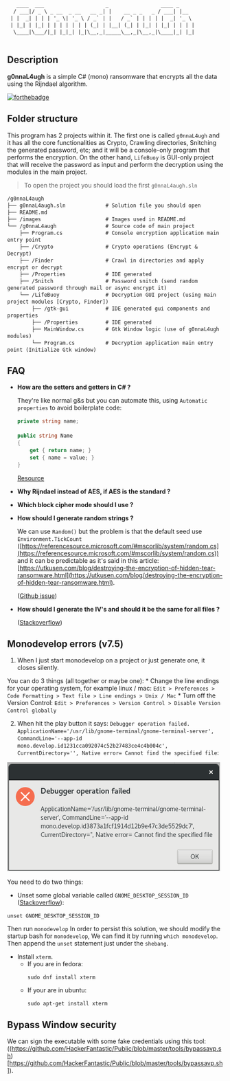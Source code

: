 
```
   ____  ___                    _                 ____ _     
  / ___|/ _ \ _ __  _ __   __ _| |    __ _ _   _ / ___| |__  
 | |  _| | | | '_ \| '_ \ / _` | |   / _` | | | | |  _| '_ \ 
 | |_| | |_| | | | | | | | (_| | |__| (_| | |_| | |_| | | | |
  \____|\___/|_| |_|_| |_|\__,_|_____\__,_|\__,_|\____|_| |_|
                                                             
```
## Description
**g0nnaL4ugh** is a simple C# (mono) ransomware that encrypts all the data using the Rijndael algorithm.

[![forthebadge](https://forthebadge.com/images/badges/oooo-kill-em.svg)](https://forthebadge.com)

## Folder structure

This program has 2 projects within it. The first one is called `g0nnaL4ugh` 
and it has all the core functionalities as Crypto, Crawling directories,
Snitching the generated password, etc; and it will be a console-only program 
that performs the encryption. On the other hand, `LifeBuoy` is GUI-only project
that will receive the password as input and perform the decryption using the
modules in the main project.

> To open the project you should load the first `g0nnaL4augh.sln`

    /g0nnaL4augh
    ├── g0nnaL4augh.sln             # Solution file you should open
    ├── README.md
    ├── /images                     # Images used in README.md
    └── /g0nnaL4augh                # Source code of main project
        ├── Program.cs              # Console encryption application main entry point
        ├── /Crypto                 # Crypto operations (Encrypt & Decrypt)
        ├── /Finder                 # Crawl in directories and apply encrypt or decrypt
        ├── /Properties             # IDE generated
        ├── /Snitch                 # Password snitch (send random generated password through mail or async encrypt it)
        └── /LifeBuoy               # Decryption GUI project (using main project modules [Crypto, Finder])
            ├── /gtk-gui            # IDE generated gui components and properties
            ├── /Properties         # IDE generated
            ├── MainWindow.cs       # Gtk Window logic (use of g0nnaL4ugh modules)
            └── Program.cs          # Decryption application main entry point (Initialize Gtk window)


## FAQ

* **How are the setters and getters in C# ?**

	They're like normal g&s but you can automate this, using `Automatic properties` to avoid boilerplate code:

	```c#
	private string name;

	public string Name
	{
	    get { return name; }
	    set { name = value; }
	}
	```
	[Resource](http://csharp.net-tutorials.com/csharp-3.0/automatic-properties/)


* **Why Rijndael instead of AES, if AES is the standard ?**

* **Which block cipher mode should I use ?**

* **How should I generate random strings ?**

    We can use `Random()` but the problem is that the default seed use `Environment.TickCount` ([https://referencesource.microsoft.com/#mscorlib/system/random.cs](https://referencesource.microsoft.com/#mscorlib/system/random.cs)) and it can be predictable as it's said in this article: [https://utkusen.com/blog/destroying-the-encryption-of-hidden-tear-ransomware.html](https://utkusen.com/blog/destroying-the-encryption-of-hidden-tear-ransomware.html).

    ([Github issue](https://github.com/BlackMathIT/Ransomware/issues/2))

* **How should I generate the IV's and should it be the same for all files ?**

    ([Stackoverflow](https://stackoverflow.com/a/2790721))

## Monodevelop errors (v7.5)

1. When I just start monodevelop on a project or just generate one, it closes silently.

You can do 3 things (all together or maybe one):
	* Change the line endings for your operating system, for example linux / mac: `Edit > Preferences > Code Formatting > Text file > Line endings > Unix / Mac`
	* Turn off the Version Control: `Edit > Preferences > Version Control > Disable Version Control globally`

2. When hit the play button it says: `Debugger operation failed. ApplicationName='/usr/lib/gnome-terminal/gnome-terminal-server', CommandLine='--app-id mono.develop.id1231cca092074c52b27483ce4c4b004c', CurrentDirectory='', Native error= Cannot find the specified file`:

![Cannot Run](images/cannot_run.png?raw=true)

You need to do two things:

* Unset some global variable called `GNOME_DESKTOP_SESSION_ID` ([Stackoverflow](https://stackoverflow.com/a/23233374)):
```
unset GNOME_DESKTOP_SESSION_ID
```
Then run `monodevelop`
In order to persist this solution, we should modify the startup bash for `monodevelop`, We can find it by running `which monodevelop`.
Then append the `unset` statement just under the `shebang`.

* Install `xterm`.
	* If you are in fedora:
		```
		sudo dnf install xterm
		```
	* If your are in ubuntu:
		```
		sudo apt-get install xterm
		```


## Bypass Window security

We can sign the executable with some fake credentials using this tool: ((https://github.com/HackerFantastic/Public/blob/master/tools/bypassavp.sh)[https://github.com/HackerFantastic/Public/blob/master/tools/bypassavp.sh]).
